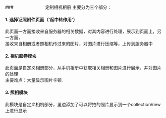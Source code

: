 ###                          定制相机相册
主要分为三个部分：
#### 1. 选择证照附件页面（'起中转作用'）
  此页面一方面接收来自服务器的相关数据，对其内容进行处理，展示到页面上，另一方面，<br>
  接收来自相册或者照相机传过来的图片，对图片进行压缩等，上传到服务器中
#### 2. 相机胶卷模块
  此页面是自定义相册部分，从手机相册中获取相关相册和图片进行展示，并对图片的处理<br>
  主要难点：大量显示图片卡顿.
#### 3. 照相模块
  此模块是自定义相机部分，里边添加了可以将拍的照片显示到一个collectionView上进行显示
